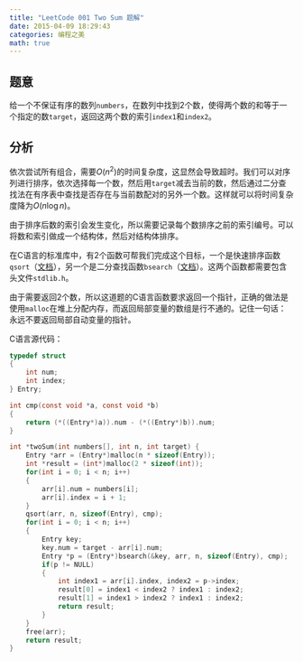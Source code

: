 ```yaml
---
title: "LeetCode 001 Two Sum 题解"
date: 2015-04-09 18:29:43
categories: 编程之美
math: true
---
```


## 题意

给一个不保证有序的数列`numbers`，在数列中找到2个数，使得两个数的和等于一个指定的数`target`，返回这两个数的索引`index1`和`index2`。

<!--more-->
## 分析

依次尝试所有组合，需要$O(n^2)$的时间复杂度，这显然会导致超时。我们可以对序列进行排序，依次选择每一个数，然后用`target`减去当前的数，然后通过二分查找法在有序表中查找是否存在与当前数配对的另外一个数。这样就可以将时间复杂度降为$O(n\log n)$。

由于排序后数的索引会发生变化，所以需要记录每个数排序之前的索引编号。可以将数和索引做成一个结构体，然后对结构体排序。

在C语言的标准库中，有2个函数可帮我们完成这个目标，一个是快速排序函数`qsort`（[文档](http://www.cplusplus.com/reference/cstdlib/qsort/)），另一个是二分查找函数`bsearch`（[文档](http://www.cplusplus.com/reference/cstdlib/bsearch/)）。这两个函数都需要包含头文件`stdlib.h`。

由于需要返回2个数，所以这道题的C语言函数要求返回一个指针，正确的做法是使用`malloc`在堆上分配内存，而返回局部变量的数组是行不通的。记住一句话：永远不要返回局部自动变量的指针。

C语言源代码：

```c
typedef struct
{
    int num;
    int index;
} Entry;

int cmp(const void *a, const void *b)
{
    return (*((Entry*)a)).num - (*((Entry*)b)).num;
}

int *twoSum(int numbers[], int n, int target) {
    Entry *arr = (Entry*)malloc(n * sizeof(Entry));
    int *result = (int*)malloc(2 * sizeof(int));
    for(int i = 0; i < n; i++)
    {
        arr[i].num = numbers[i];
        arr[i].index = i + 1;
    }
    qsort(arr, n, sizeof(Entry), cmp);
    for(int i = 0; i < n; i++)
    {
        Entry key;
        key.num = target - arr[i].num;
        Entry *p = (Entry*)bsearch(&key, arr, n, sizeof(Entry), cmp);
        if(p != NULL)
        {
            int index1 = arr[i].index, index2 = p->index;
            result[0] = index1 < index2 ? index1 : index2;
            result[1] = index1 > index2 ? index1 : index2;
            return result;
        }
    }
    free(arr);
    return result;
}
```